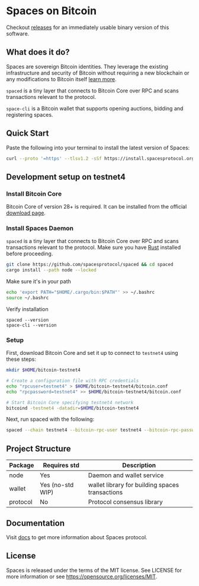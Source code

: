 # Spaces on Bitcoin

Checkout [releases](https://github.com/spacesprotocol/spaces/releases) for an immediately usable binary version of this software.


## What does it do?

Spaces are sovereign Bitcoin identities. They leverage the existing infrastructure and security of Bitcoin without requiring a new blockchain or any modifications to Bitcoin itself [learn more](https://spacesprotocol.org).


`spaced` is a tiny layer that connects to Bitcoin Core over RPC and scans transactions relevant to the protocol.

`space-cli` is a Bitcoin wallet that supports opening auctions, bidding and registering spaces.

## Quick Start

Paste the following into your terminal to install the latest version of Spaces:
```bash
curl --proto '=https' --tlsv1.2 -sSf https://install.spacesprotocol.org | sh
```


## Development setup on testnet4

### Install Bitcoin Core
Bitcoin Core of version 28+ is required. It can be installed from the official [download page](https://bitcoincore.org/en/download/).

### Install Spaces Daemon

`spaced` is a tiny layer that connects to Bitcoin Core over RPC and scans transactions relevant to the protocol. Make sure you have [Rust](https://www.rust-lang.org/tools/install) installed before proceeding.

```sh
git clone https://github.com/spacesprotocol/spaced && cd spaced
cargo install --path node --locked
```

Make sure it's in your path

```sh
echo 'export PATH="$HOME/.cargo/bin:$PATH"' >> ~/.bashrc
source ~/.bashrc
```

Verify installation

```
spaced --version
space-cli --version
```

### Setup

First, download Bitcoin Core and set it up to connect to `testnet4` using these steps:

```sh
mkdir $HOME/bitcoin-testnet4

# Create a configuration file with RPC credentials
echo "rpcuser=testnet4" > $HOME/bitcoin-testnet4/bitcoin.conf
echo "rpcpassword=testnet4" >> $HOME/bitcoin-testnet4/bitcoin.conf

# Start Bitcoin Core specifying testnet4 network
bitcoind -testnet4 -datadir=$HOME/bitcoin-testnet4
```

Next, run spaced with the following:
```sh
spaced --chain testnet4 --bitcoin-rpc-user testnet4 --bitcoin-rpc-password testnet4
```

## Project Structure

| Package  | Requires std     | Description                                    |
|----------|------------------|------------------------------------------------|
| node     | Yes              | Daemon and wallet service                      |
| wallet   | Yes (no-std WIP) | wallet library for building spaces transactions|
| protocol | No               | Protocol consensus library                     |

## Documentation

Visit [docs](https://docs.spacesprotocol.org/) to get more information about Spaces protocol.


## License

Spaces is released under the terms of the MIT license. See LICENSE for more information or see https://opensource.org/licenses/MIT.
